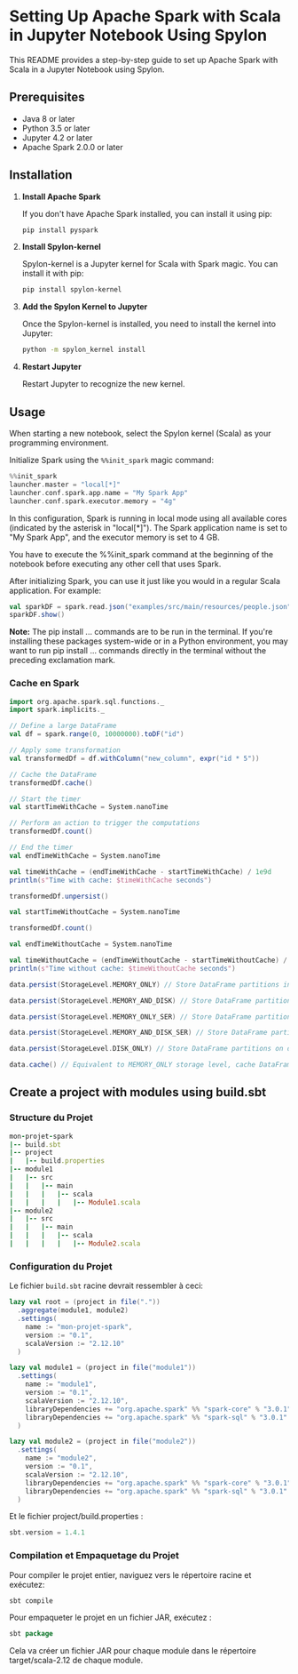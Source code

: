 # Setting Up Apache Spark with Scala in Jupyter Notebook Using Spylon

This README provides a step-by-step guide to set up Apache Spark with Scala in a Jupyter Notebook using Spylon.

## Prerequisites

- Java 8 or later
- Python 3.5 or later
- Jupyter 4.2 or later
- Apache Spark 2.0.0 or later

## Installation

1. **Install Apache Spark**

    If you don't have Apache Spark installed, you can install it using pip:

    ```bash
    pip install pyspark
    ```

2. **Install Spylon-kernel**

    Spylon-kernel is a Jupyter kernel for Scala with Spark magic. You can install it with pip:

    ```bash
    pip install spylon-kernel
    ```

3. **Add the Spylon Kernel to Jupyter**

    Once the Spylon-kernel is installed, you need to install the kernel into Jupyter:

    ```bash
    python -m spylon_kernel install
    ```

4. **Restart Jupyter**

    Restart Jupyter to recognize the new kernel.

## Usage

When starting a new notebook, select the Spylon kernel (Scala) as your programming environment.

Initialize Spark using the `%%init_spark` magic command:

```scala
%%init_spark
launcher.master = "local[*]"
launcher.conf.spark.app.name = "My Spark App"
launcher.conf.spark.executor.memory = "4g"
```
In this configuration, Spark is running in local mode using all available cores (indicated by the asterisk in "local[*]"). The Spark application name is set to "My Spark App", and the executor memory is set to 4 GB.

You have to execute the %%init_spark command at the beginning of the notebook before executing any other cell that uses Spark.

After initializing Spark, you can use it just like you would in a regular Scala application. For example:

```scala
val sparkDF = spark.read.json("examples/src/main/resources/people.json")
sparkDF.show()
```
<b>Note:</b> The pip install ... commands are to be run in the terminal. If you're installing these packages system-wide or in a Python environment, you may want to run pip install ... commands directly in the terminal without the preceding exclamation mark.


### Cache en Spark 

```scala
import org.apache.spark.sql.functions._
import spark.implicits._

// Define a large DataFrame
val df = spark.range(0, 10000000).toDF("id")

// Apply some transformation
val transformedDf = df.withColumn("new_column", expr("id * 5"))

// Cache the DataFrame
transformedDf.cache()

// Start the timer
val startTimeWithCache = System.nanoTime

// Perform an action to trigger the computations
transformedDf.count()

// End the timer
val endTimeWithCache = System.nanoTime

val timeWithCache = (endTimeWithCache - startTimeWithCache) / 1e9d
println(s"Time with cache: $timeWithCache seconds")

transformedDf.unpersist()

val startTimeWithoutCache = System.nanoTime

transformedDf.count()

val endTimeWithoutCache = System.nanoTime

val timeWithoutCache = (endTimeWithoutCache - startTimeWithoutCache) / 1e9d
println(s"Time without cache: $timeWithoutCache seconds")
```
```scala
data.persist(StorageLevel.MEMORY_ONLY) // Store DataFrame partitions in memory only === data.cache()

data.persist(StorageLevel.MEMORY_AND_DISK) // Store DataFrame partitions in memory and spill to disk if necessary

data.persist(StorageLevel.MEMORY_ONLY_SER) // Store DataFrame partitions in memory after serializing them

data.persist(StorageLevel.MEMORY_AND_DISK_SER) // Store DataFrame partitions in memory after serializing them, spill to disk if necessary

data.persist(StorageLevel.DISK_ONLY) // Store DataFrame partitions on disk only

data.cache() // Equivalent to MEMORY_ONLY storage level, cache DataFrame partitions in memory
```

## Create a project with modules using build.sbt 

### Structure du Projet
```ruby
mon-projet-spark
|-- build.sbt
|-- project
|   |-- build.properties
|-- module1
|   |-- src
|   |   |-- main
|   |   |   |-- scala
|   |   |   |   |-- Module1.scala
|-- module2
|   |-- src
|   |   |-- main
|   |   |   |-- scala
|   |   |   |   |-- Module2.scala

```

### Configuration du Projet

Le fichier `build.sbt` racine devrait ressembler à ceci:

```sbt
lazy val root = (project in file("."))
  .aggregate(module1, module2)
  .settings(
    name := "mon-projet-spark",
    version := "0.1",
    scalaVersion := "2.12.10"
  )

lazy val module1 = (project in file("module1"))
  .settings(
    name := "module1",
    version := "0.1",
    scalaVersion := "2.12.10",
    libraryDependencies += "org.apache.spark" %% "spark-core" % "3.0.1",
    libraryDependencies += "org.apache.spark" %% "spark-sql" % "3.0.1"
  )

lazy val module2 = (project in file("module2"))
  .settings(
    name := "module2",
    version := "0.1",
    scalaVersion := "2.12.10",
    libraryDependencies += "org.apache.spark" %% "spark-core" % "3.0.1",
    libraryDependencies += "org.apache.spark" %% "spark-sql" % "3.0.1"
  )
```

Et le fichier project/build.properties :

```sbt
sbt.version = 1.4.1
```

### Compilation et Empaquetage du Projet
Pour compiler le projet entier, naviguez vers le répertoire racine et exécutez:
```sbt
sbt compile
```
Pour empaqueter le projet en un fichier JAR, exécutez :
```sbt
sbt package
```
Cela va créer un fichier JAR pour chaque module dans le répertoire target/scala-2.12 de chaque module.

